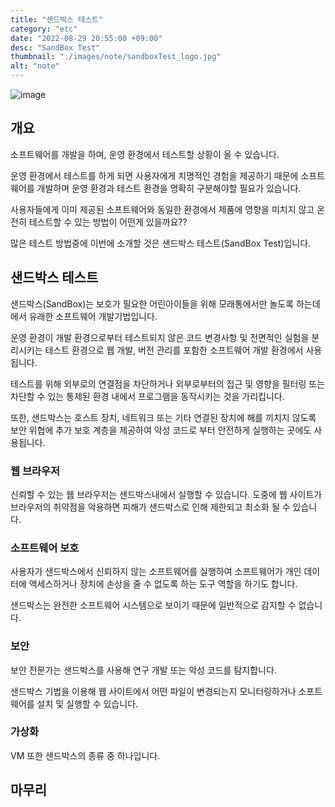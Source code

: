 ```yaml
---
title: "샌드박스 테스트"
category: "etc"
date: "2022-08-29 20:55:00 +09:00"
desc: "SandBox Test"
thumbnail: "./images/note/sandboxTest_logo.jpg"
alt: "note"
---
```


![image](https://user-images.githubusercontent.com/85836879/187220777-d41f5576-38da-4254-abd2-aea73aea081f.png)

## 개요
소프트웨어를 개발을 하며, 운영 환경에서 테스트할 상황이 올 수 있습니다.

운영 환경에서 테스트를 하게 되면 사용자에게 치명적인 경험을 제공하기 때문에 소프트웨어를 개발하며 운영 환경과 테스트 환경을 명확히 구분해야할 필요가 있습니다.

사용자들에게 이미 제공된 소프트웨어와 동일한 환경에서 제품에 영향을 미치지 않고 온전히 테스트할 수 있는 방법이 어떤게 있을까요??

많은 테스트 방법중에 이번에 소개할 것은 샌드박스 테스트(SandBox Test)입니다.

## 샌드박스 테스트
샌드박스(SandBox)는 보호가 필요한 어린아이들을 위해 모래통에서만 놀도록 하는데에서 유래한 소프트웨어 개발기법입니다.

운영 환경이 개발 환경으로부터 테스트되지 않은 코드 변경사항 및 전면적인 실험을 분리시키는 테스트 환경으로 웹 개발, 버전 관리를 포함한 소프트웨어 개발 환경에서 사용됩니다.

테스트를 위해 외부로의 연결점을 차단하거나 외부로부터의 접근 및 영향을 필터링 또는 차단할 수 있는 통제된 환경 내에서 프로그램을 동작시키는 것을 가리킵니다.

또한, 샌드박스는 호스트 장치, 네트워크 또는 기타 연결된 장치에 해를 끼치지 않도록 보안 위협에 추가 보호 계층을 제공하여 악성 코드로 부터 안전하게 실행하는 곳에도 사용됩니다.

### 웹 브라우저
신뢰할 수 있는 웹 브라우저는 샌드박스내에서 실행할 수 있습니다. 도중에 웹 사이트가 브라우저의 취약점을 악용하면 피해가 샌드박스로 인해 제한되고 최소화 될 수 있습니다.

### 소프트웨어 보호
사용자가 샌드박스에서 신뢰하지 않는 소프트웨어를 실행하여 소프트웨어가 개인 데이터에 액세스하거나 장치에 손상을 줄 수 없도록 하는 도구 역할을 하기도 합니다.

샌드박스는 완전한 소프트웨어 시스템으로 보이기 때문에 일반적으로 감지할 수 없습니다.

### 보안
보안 전문가는 샌드박스를 사용해 연구 개발 또는 악성 코드를 탐지합니다.

샌드박스 기법을 이용해 웹 사이트에서 어떤 파일이 변경되는지 모니터링하거나 소프트웨어를 설치 및 실행할 수 있습니다.

### 가상화
VM 또한 샌드박스의 종류 중 하나입니다.

## 마무리